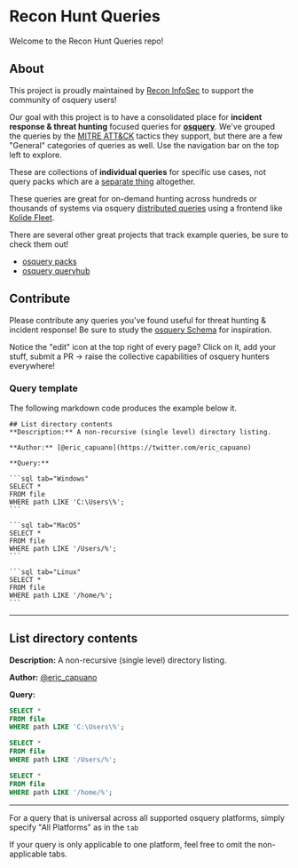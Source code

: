 Recon Hunt Queries
=========================================
Welcome to the Recon Hunt Queries repo! 
## About 
This project is proudly maintained by [Recon InfoSec](http://reconinfosec.com) to support the community of osquery users!

Our goal with this project is to have a consolidated place for **incident response & threat hunting** focused queries for **[osquery](https://github.com/osquery/osquery)**. We've grouped the queries by the [MITRE ATT&CK](https://attack.mitre.org/wiki/Main_Page) tactics they support, but there are a few "General" categories of queries as well. Use the navigation bar on the top left to explore.

These are collections of **individual queries** for specific use cases, not query packs which are a [separate thing](https://www.darkbytes.com/osquery-scheduled-queries-packs/) altogether.

These queries are great for on-demand hunting across hundreds or thousands of systems via osquery [distributed queries](https://osquery.readthedocs.io/en/stable/deployment/remote/) using a frontend like [Kolide Fleet](https://github.com/kolide/fleet).

There are several other great projects that track example queries, be sure to check them out!

- [osquery packs](https://github.com/osquery/osquery/tree/master/packs)
- [osquery queryhub](https://github.com/osquery/queryhub)

## Contribute
Please contribute any queries you've found useful for threat hunting & incident response! Be sure to study the [osquery Schema](https://osquery.io/schema/) for inspiration.

Notice the "edit" icon at the top right of every page? Click on it, add your stuff, submit a PR -> raise the collective capabilities of osquery hunters everywhere!

### Query template
The following markdown code produces the example below it.

    ## List directory contents
    **Description:** A non-recursive (single level) directory listing.

    **Author:** [@eric_capuano](https://twitter.com/eric_capuano)

    **Query:** 

    ```sql tab="Windows"
    SELECT *
    FROM file
    WHERE path LIKE 'C:\Users\%';
    ```

    ```sql tab="MacOS"
    SELECT *
    FROM file
    WHERE path LIKE '/Users/%';
    ```

    ```sql tab="Linux"
    SELECT *
    FROM file
    WHERE path LIKE '/home/%';
    ```

---

## List directory contents
**Description:** A non-recursive (single level) directory listing.

**Author:** [@eric_capuano](https://twitter.com/eric_capuano)

**Query:** 

```sql tab="Windows"
SELECT *
FROM file
WHERE path LIKE 'C:\Users\%';
```

```sql tab="MacOS"
SELECT *
FROM file
WHERE path LIKE '/Users/%';
```

```sql tab="Linux"
SELECT *
FROM file
WHERE path LIKE '/home/%';
```

---

For a query that is universal across all supported osquery platforms, simply specify "All Platforms" as in the `tab`

If your query is only applicable to one platform, feel free to omit the non-applicable tabs.
